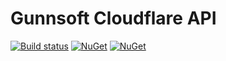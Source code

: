 # Gunnsoft Cloudflare API

[![Build status](https://ci.appveyor.com/api/projects/status/lg6idaevrafidyra/branch/master?svg=true)](https://ci.appveyor.com/project/andrewgunn/gunnsoft-cloudflareapi/branch/master)
[![NuGet](https://img.shields.io/nuget/v/Gunnsoft.CloudflareApi.svg)](https://www.nuget.org/packages/Gunnsoft.CloudflareApi/) [![NuGet](https://img.shields.io/nuget/dt/Gunnsoft.CloudflareApi.svg)](https://www.nuget.org/packages/Gunnsoft.CloudflareApi/)
